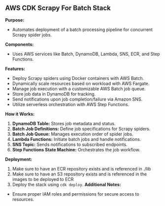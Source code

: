 ## AWS CDK Scrapy For Batch Stack

**Purpose:**

* Automates deployment of a batch processing pipeline for concurrent Scrapy spider jobs.

**Components:**

* Uses AWS services like Batch, DynamoDB, Lambda, SNS, ECR, and Step Functions. 

**Features:**

* Deploy Scrapy spiders using Docker containers with AWS Batch.
* Dynamically scale resources based on workload with AWS Fargate.
* Manage job execution with a customizable AWS Batch job queue.
* Store job data in DynamoDB for tracking.
* Send notifications upon job completion/failure via Amazon SNS.
* Utilize serverless orchestration with AWS Step Functions.

**How it Works:**

1. **DynamoDB Table:** Stores job metadata and status.
2. **Batch Job Definitions:** Define job specifications for Scrapy spiders.
3. **Batch Job Queue:** Manages execution order of spider jobs.
4. **Lambda Functions:** Initiate batch jobs and handle notifications.
5. **SNS Topic:** Sends notifications to subscribed endpoints.
6. **Step Functions State Machine:** Orchestrates the job workflow.

**Deployment:**

1. Make sure to have an ECR repository exists and is referenced in ./lib
2. Make sure to have an S3 repository exists and is referenced in the images to be deployed to ECR
3. Deploy the stack using `cdk deploy`.
**Additional Notes:**
* Ensure proper IAM roles and permissions for secure access to resources.
